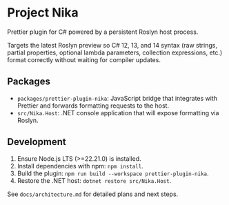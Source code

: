 # Project Nika

Prettier plugin for C# powered by a persistent Roslyn host process.

Targets the latest Roslyn preview so C# 12, 13, and 14 syntax (raw strings, partial properties, optional lambda parameters, collection expressions, etc.) format correctly without waiting for compiler updates.

## Packages

- `packages/prettier-plugin-nika`: JavaScript bridge that integrates with Prettier and forwards formatting requests to the host.
- `src/Nika.Host`: .NET console application that will expose formatting via Roslyn.

## Development

1. Ensure Node.js LTS (>=22.21.0) is installed.
2. Install dependencies with npm: `npm install`.
3. Build the plugin: `npm run build --workspace prettier-plugin-nika`.
4. Restore the .NET host: `dotnet restore src/Nika.Host`.

See `docs/architecture.md` for detailed plans and next steps.

